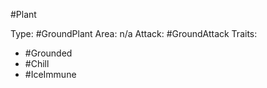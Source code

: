 #Plant

Type: #GroundPlant 
Area: n/a
Attack: #GroundAttack 
Traits:
- #Grounded
- #Chill
- #IceImmune

